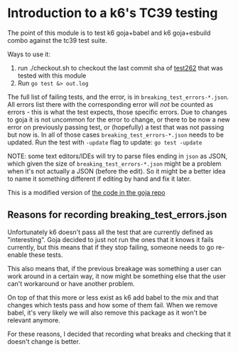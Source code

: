 # Introduction to a k6's TC39 testing

The point of this module is to test k6 goja+babel and k6 goja+esbuild combo against the tc39 test suite.

Ways to use it:
1. run ./checkout.sh to checkout the last commit sha of [test262](https://github.com/tc39/test262)
   that was tested with this module
2. Run `go test &> out.log`

The full list of failing tests, and the error, is in `breaking_test_errors-*.json`. All errors list there with the corresponding error will *not* be counted as errors - this is what the test expects, those specific errors.
Due to changes to goja it is not uncommon for the error to change, or there to be now a new error on previously passing test, or (hopefully) a test that was not passing but now is.
In all of those cases `breaking_test_errors-*.json` needs to be updated. Run the test with `-update` flag to update: `go test -update`

NOTE: some text editors/IDEs will try to parse files ending in `json` as JSON, which given the size of `breaking_test_errors-*.json` might be a problem when it's not actually a JSON (before the edit). So it might be a better idea to name it something different if editing by hand and fix it later.

This is a modified version of [the code in the goja
repo](https://github.com/dop251/goja/blob/master/tc39_test.go)


## Reasons for recording breaking_test_errors.json

Unfortunately k6 doesn't pass all the test that are currently defined as "interesting".
Goja decided to just not run the ones that it knows it fails currently, but this
means that if they stop failing, someone needs to go re-enable these tests.

This also means that, if the
previous breakage was something a user can work around in a certain way, it now might be something
else that the user can't workaround or have another problem.

On top of that this more or less exist as k6 add babel to the mix and that changes which tests pass and how some of them fail. When we remove babel, it's very likely we will also remove this package as it won't be relevant anymore.

For these reasons, I decided that recording what breaks and checking that it doesn't change is better.
